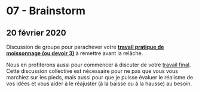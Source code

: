 # 07 - Brainstorm

## 20 février 2020

Discussion de groupe pour parachever votre [**travail pratique de moissonnage \(ou devoir 3\)**](../travaux/travaux.md#devoir-3) à remettre avant la relâche.

Nous en profiterons aussi pour commencer à discuter de votre [travail final](../travaux/travaux.md#projet-final-25-points). Cette discussion collective est nécessaire pour ne pas que vous vous marchiez sur les pieds, mais aussi pour que je puisse évaluer le réalisme de vos idées et vous aider à le réajuster \(à la baisse ou à la hausse\) au besoin.

